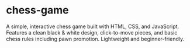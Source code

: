 
# chess-game
A simple, interactive chess game built with HTML, CSS, and JavaScript. Features a clean black &amp; white design, click-to-move pieces, and basic chess rules including pawn promotion. Lightweight and beginner-friendly.

